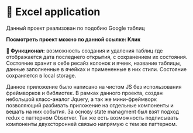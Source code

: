<h1>📇 Excel application</h1>
<p>Данный проект реализован по подобию Google таблиц</p>
<p>
  <strong>
    Посмотреть проект можно по данной ссылке: <a src="https://gbxbro.github.io/excel/">Клик</a>
  </strong>
</p>
<p>
  <strong>🔧 Функционал:</strong>
  возможность создания и удаления таблиц где отображается дата последнего открытия, с сохранением их состояния.
  Состояние хранит в себе ресайз колонок и ячеек, название таблицы, данные заполненные в ячейках и примененные в них стили. 
  Состояние сохраняется в local storage.
</p>
<p>
  Данное приложение было написано на чистом JS без использования фреймворков и библиотек. В рамках данного проекта, создан небольшой класс-аналог Jquery,
  а так же мини-фреймворк позволяющий разбивать приложение на отдельные компоненты и вешать на них события. За основу state managment был взят подход redux с паттерном Observer.
  Так же есть возможность подписывать компоненты двухсторонней связью напрямую с тем же паттерном.
</p>
